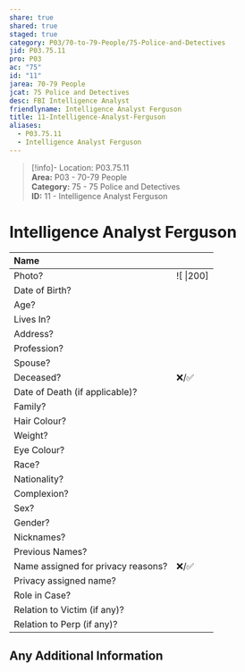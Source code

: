 ```yaml
---  
share: true  
shared: true  
staged: true  
category: P03/70-to-79-People/75-Police-and-Detectives  
jid: P03.75.11  
pro: P03  
ac: "75"  
id: "11"  
jarea: 70-79 People  
jcat: 75 Police and Detectives  
desc: FBI Intelligence Analyst  
friendlyname: Intelligence Analyst Ferguson  
title: 11-Intelligence-Analyst-Ferguson  
aliases:  
  - P03.75.11  
  - Intelligence Analyst Ferguson  
---  
```

  
>[!info]- Location: P03.75.11  
>**Area:** P03 - 70-79 People  
>**Category:** 75 - 75 Police and Detectives  
>**ID:** 11 - Intelligence Analyst Ferguson  
  
# Intelligence Analyst Ferguson  
  
| Name                               |            |  
|:---------------------------------- |:---------- |  
| Photo?                             | ![  \|200] |  
| Date of Birth?                     |            |  
| Age?                               |            |  
| Lives In?                          |            |  
| Address?                           |            |  
| Profession?                        |            |  
| Spouse?                            |            |  
| Deceased?                          | ❌/✅      |  
| Date of Death (if applicable)?     |            |  
| Family?                            |            |  
| Hair Colour?                       |            |  
| Weight?                            |            |  
| Eye Colour?                        |            |  
| Race?                              |            |  
| Nationality?                       |            |  
| Complexion?                        |            |  
| Sex?                               |            |  
| Gender?                                   |            |  
| Nicknames?                         |            |  
| Previous Names?                    |            |  
| Name assigned for privacy reasons? | ❌/✅      |  
| Privacy assigned name?             |            |  
| Role in Case?                      |            |  
| Relation to Victim (if any)?       |            |  
| Relation to Perp (if any)?         |            |  
  
## Any Additional Information